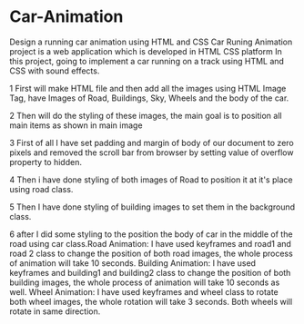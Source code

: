 # Car-Animation

Design a running car animation using HTML and CSS
Car Runing Animation project is a web application which is developed in HTML CSS platform
 In this project, going to implement a car running on a track using HTML and CSS with sound effects.

 1 First will make HTML file and then add all the images using HTML Image Tag, have Images of Road, Buildings, Sky, Wheels and the body of the car.
 
 2 Then will do the styling of these images, the main goal is to position all main items as shown in main image
 
 3 First of all I have set padding and margin of body of our document to zero pixels and removed the scroll bar from browser by setting value of overflow property to hidden.
 
 4 Then i have done styling of both images of Road to position it at it's place using road class.
 
 5 Then I have done styling of building images to set them in the background class.
 
 6 after I did some styling to the position the body of car in the middle of the road using car class.Road Animation: I have used keyframes and road1 and road 2 class to change the position of both road images, the whole process of animation will take 10 seconds.
 Building Animation: I have used keyframes and building1 and building2 class to change the position of both building images, the whole process of animation will take 10 seconds as well.
 Wheel Animation: I have used keyframes and wheel class to rotate both wheel images, the whole rotation will take 3 seconds. Both wheels will rotate in same direction.


 
 
 

